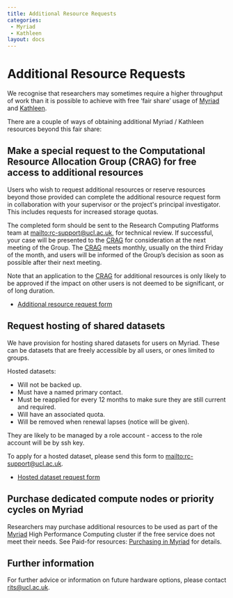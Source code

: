 ```yaml
---
title: Additional Resource Requests
categories:
 - Myriad
 - Kathleen
layout: docs
---
```


# Additional Resource Requests

We recognise that researchers may sometimes require a higher throughput
of work than it is possible to achieve with free ‘fair share’ usage of
[Myriad](Clusters/Myriad.md) and [Kathleen](Clusters/Kathleen.md).

There are a couple of ways of obtaining additional Myriad / Kathleen resources
beyond this fair share:

## Make a special request to the Computational Resource Allocation Group (CRAG) for free access to additional resources

Users who wish to request additional resources or reserve resources
beyond those provided can complete the additional resource request form
in collaboration with your supervisor or the project's principal
investigator. This includes requests for increased storage quotas.

The completed form should be sent to the Research Computing Platforms
team at <mailto:rc-support@ucl.ac.uk>, for technical review. If successful,
your case will be presented to the
[CRAG](http://www.ucl.ac.uk/isd/about/governance/research-it/crag) for
consideration at the next meeting of the Group. The
[CRAG](http://www.ucl.ac.uk/isd/about/governance/research-it/crag) meets
monthly, usually on the third Friday of the month, and users will be
informed of the Group’s decision as soon as possible after their next
meeting.

Note that an application to the
[CRAG](http://www.ucl.ac.uk/isd/about/governance/research-it/crag) for
additional resources is only likely to be approved if the impact on
other users is not deemed to be significant, or of long duration.

- [Additional resource request form](Additional_Resource_Requests/CRAG_additional_resources_request_form.rtf)

## Request hosting of shared datasets

We have provision for hosting shared datasets for users on Myriad. These
can be datasets that are freely accessible by all users, or ones limited
to groups.

Hosted datasets:

- Will not be backed up.
- Must have a named primary contact.
- Must be reapplied for every 12 months to make sure they are still
  current and required.
- Will have an associated quota.
- Will be removed when renewal lapses (notice will be given).

They are likely to be managed by a role account - access to the role
account will be by ssh key.

To apply for a hosted dataset, please send this form to
<mailto:rc-support@ucl.ac.uk>.

- [Hosted dataset request form](Additional_Resource_Requests/Hosted_dataset_request_form.rtf)

## Purchase dedicated compute nodes or priority cycles on Myriad

Researchers may purchase additional resources to be used as part of the
[Myriad](Clusters/Myriad.md) High Performance Computing cluster if the free
service does not meet their needs. See Paid-for resources:
[Purchasing in Myriad](Paid-For_Resources/Purchasing_in_Myriad.md) for details.

## Further information

For further advice or information on future hardware options, please
contact [rits@ucl.ac.uk](mailto:rits@ucl.ac.uk).
